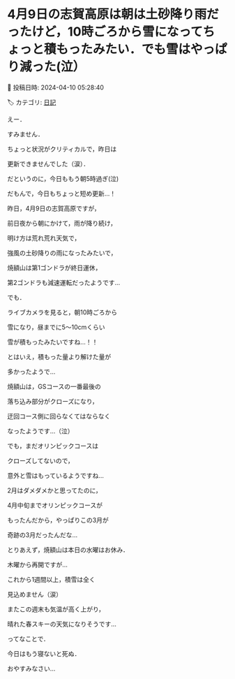 # 4月9日の志賀高原は朝は土砂降り雨だったけど，10時ごろから雪になってちょっと積もったみたい．でも雪はやっぱり減った(泣）

📅 投稿日時: 2024-04-10 05:28:40

🏷️ カテゴリ: [日記](cc4b5682fb7b8b144980957a978653fb0.md)

えー．


すみません．


ちょっと状況がクリティカルで，昨日は


更新できませんでした（涙）．





だというのに，今日ももう朝5時過ぎ(泣)


だもんで，今日もちょっと短め更新…！





昨日，4月9日の志賀高原ですが，


前日夜から朝にかけて，雨が降り続け，


明け方は荒れ荒れ天気で，


強風の土砂降りの雨になったみたいで，


焼額山は第1ゴンドラが終日運休，


第2ゴンドラも減速運転だったようです…





でも．


ライブカメラを見ると，朝10時ごろから


雪になり，昼までに5～10cmくらい


雪が積もったみたいですね…！！





とはいえ，積もった量より解けた量が


多かったようで…


焼額山は，GSコースの一番最後の


落ち込み部分がクローズになり，


迂回コース側に回らなくてはならなく


なったようです…（泣）





でも，まだオリンピックコースは


クローズしてないので，


意外と雪はもっているようですね…





2月はダメダメかと思ってたのに，


4月中旬までオリンピックコースが


もったんだから，やっぱりこの3月が


奇跡の3月だったんだな…





とりあえず，焼額山は本日の水曜はお休み．


木曜から再開ですが…


これから1週間以上，積雪は全く


見込めません（涙）





またこの週末も気温が高く上がり，


晴れた春スキーの天気になりそうです…





ってなことで．


今日はもう寝ないと死ぬ．


おやすみなさい…
